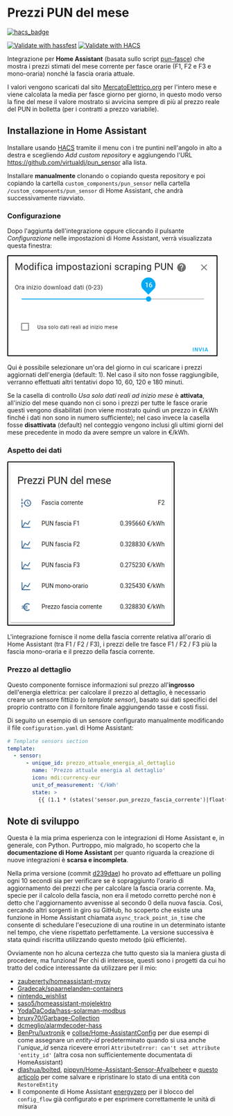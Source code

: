 # Prezzi PUN del mese

[![hacs_badge](https://img.shields.io/badge/HACS-Custom-41BDF5.svg?style=for-the-badge)](https://github.com/hacs/integration)

[![Validate with hassfest](https://github.com/virtualdj/pun_sensor/actions/workflows/hassfest.yml/badge.svg?branch=master)](https://github.com/virtualdj/pun_sensor/actions/workflows/hassfest.yml) [![Validate with HACS](https://github.com/virtualdj/pun_sensor/actions/workflows/hacs.yml/badge.svg)](https://github.com/virtualdj/pun_sensor/actions/workflows/hacs.yml)

Integrazione per **Home Assistant** (basata sullo script [pun-fasce](https://github.com/virtualdj/pun-fasce)) che mostra i prezzi stimati del mese corrente per fasce orarie (F1, F2 e F3 e mono-oraria) nonché la fascia oraria attuale.

I valori vengono scaricati dal sito [MercatoElettrico.org](https://www.mercatoelettrico.org/It/Default.aspx) per l'intero mese e viene calcolata la media per fasce giorno per giorno, in questo modo verso la fine del mese il valore mostrato si avvicina sempre di più al prezzo reale del PUN in bolletta (per i contratti a prezzo variabile).

## Installazione in Home Assistant

Installare usando [HACS](https://hacs.xyz/) tramite il menu con i tre puntini nell'angolo in alto a destra e scegliendo _Add custom repository_ e aggiungendo l'URL https://github.com/virtualdj/pun_sensor alla lista.

Installare **manualmente** clonando o copiando questa repository e poi copiando la cartella `custom_components/pun_sensor` nella cartella `/custom_components/pun_sensor` di Home Assistant, che andrà successivamente riavviato.

### Configurazione

Dopo l'aggiunta dell'integrazione oppure cliccando il pulsante _Configurazione_ nelle impostazioni di Home Assistant, verrà visualizzata questa finestra:

![Screenshot impostazioni](screenshots_settings.png "Impostazioni")

Qui è possibile selezionare un'ora del giorno in cui scaricare i prezzi aggiornati dell'energia (default: 1). Nel caso il sito non fosse raggiungibile, verranno effettuati altri tentativi dopo 10, 60, 120 e 180 minuti.

Se la casella di controllo _Usa solo dati reali ad inizio mese_ è **attivata**, all'inizio del mese quando non ci sono i prezzi per tutte le fasce orarie questi vengono disabilitati (non viene mostrato quindi un prezzo in €/kWh finché i dati non sono in numero sufficiente); nel caso invece la casella fosse **disattivata** (default) nel conteggio vengono inclusi gli ultimi giorni del mese precedente in modo da avere sempre un valore in €/kWh.

### Aspetto dei dati

![Screenshot integrazione](screenshots_main.png "Dati visualizzati")

L'integrazione fornisce il nome della fascia corrente relativa all'orario di Home Assistant (tra F1 / F2 / F3), i prezzi delle tre fasce F1 / F2 / F3 più la fascia mono-oraria e il prezzo della fascia corrente.

### Prezzo al dettaglio

Questo componente fornisce informazioni sul prezzo all'**ingrosso** dell'energia elettrica: per calcolare il prezzo al dettaglio, è necessario creare un sensore fittizio (o _template sensor_), basato sui dati specifici del proprio contratto con il fornitore finale aggiungendo tasse e costi fissi.

Di seguito un esempio di un sensore configurato manualmente modificando il file `configuration.yaml` di Home Assistant:

```yml
# Template sensors section
template:
  - sensor:
      - unique_id: prezzo_attuale_energia_al_dettaglio
        name: 'Prezzo attuale energia al dettaglio'
        icon: mdi:currency-eur
        unit_of_measurement: '€/kWh'
        state: >
          {{ (1.1 * (states('sensor.pun_prezzo_fascia_corrente')|float(0) + 0.0087 + 0.04 + 0.0227))|round(3) }}
```

## Note di sviluppo

Questa è la mia prima esperienza con le integrazioni di Home Assistant e, in generale, con Python. Purtroppo, mio malgrado, ho scoperto che la **documentazione di Home Assistant** per quanto riguarda la creazione di nuove integrazioni è **scarsa e incompleta**.

Nella prima versione (commit [d239dae](https://github.com/virtualdj/pun_sensor/commit/d239dae713ae2d06e0e80f8625eab84dc3bb4e02)) ho provato ad effettuare un polling ogni 10 secondi sia per verificare se è sopraggiunto l'orario di aggiornamento dei prezzi che per calcolare la fascia oraria corrente. Ma, specie per il calcolo della fascia, non era il metodo corretto perché non è detto che l'aggiornamento avvenisse al secondo 0 della nuova fascia.
Così, cercando altri sorgenti in giro su GitHub, ho scoperto che esiste una funzione in Home Assistant chiamata `async_track_point_in_time` che consente di schedulare l'esecuzione di una routine in un determinato istante nel tempo, che viene rispettato perfettamente. La versione successiva è stata quindi riscritta utilizzando questo metodo (più efficiente).

Ovviamente non ho alcuna certezza che tutto questo sia la maniera giusta di procedere, ma funziona! Per chi di interesse, questi sono i progetti da cui ho tratto del codice interessante da utilizzare per il mio:
- [zaubererty/homeassistant-mvpv](https://github.com/zaubererty/homeassistant-mvpv/blob/d124543a36ab90b94b85a2211f41fee5943239ac/custom_components/mypv/coordinator.py)
- [Gradecak/spaarnelanden-containers](https://github.com/Gradecak/spaarnelanden-containers/blob/39db00072bdd4f99d1cf543fba314d161147259c/custom_components/spaarnelanden/sensor.py)
- [nintendo_wishlist](https://github.com/custom-components/sensor.nintendo_wishlist/tree/main/custom_components/nintendo_wishlist)
- [saso5/homeassistant-mojelektro](https://github.com/saso5/homeassistant-mojelektro/tree/d747e74a842be5697494da6403a1055fcb4322bf/custom_components/mojelektro)
- [YodaDaCoda/hass-solarman-modbus](https://github.com/YodaDaCoda/hass-solarman-modbus/blob/36ebd2d7eef7834867805ae01de433e8f8ab2ddb/custom_components/solarman/config_flow.py)
- [bruxy70/Garbage-Collection](https://github.com/bruxy70/Garbage-Collection/blob/ae73818b3b0786ebcf72b16a6f27428e516686e6/custom_components/garbage_collection/sensor.py)
- [dcmeglio/alarmdecoder-hass](https://github.com/dcmeglio/alarmdecoder-hass/blob/a898ae18cc5562b2a5fc3a73511302b6d242fd07/custom_components/alarmdecoder/__init__.py)
- [BenPru/luxtronik](https://github.com/BenPru/luxtronik/blob/a6c5adfe91532237075fe17df63b59120a8b7098/custom_components/luxtronik/sensor.py#L856-L857) e [collse/Home-AssistantConfig](https://github.com/collse/Home-AssistantConfig/blob/e4a1bc6ee3c470619e4169ac903b88f5dad3b6a8/custom_components/elastic/sensor.py#L66) per due esempi di come assegnare un _entity-id_ predeterminato quando si usa anche l'_unique_id_ senza ricevere errori `AttributeError: can't set attribute 'entity_id'` (altra cosa non sufficientemente documentata di HomeAssistant)
- [dlashua/bolted](https://github.com/dlashua/bolted/blob/50065eba8ffb4abe498587cd889aa9ff7873aeb3/custom_components/bolted/entity_manager.py), [pippyn/Home-Assistant-Sensor-Afvalbeheer](https://github.com/pippyn/Home-Assistant-Sensor-Afvalbeheer/blob/master/custom_components/afvalbeheer/sensor.py) e [questo articolo](https://aarongodfrey.dev/programming/restoring-an-entity-in-home-assistant/) per come salvare e ripristinare lo stato di una entità con `RestoreEntity`
- Il componente di Home Assistant [energyzero](https://github.com/home-assistant/core/tree/dev/homeassistant/components/energyzero) per il blocco del `config_flow` già configurato e per esprimere correttamente le unità di misura
